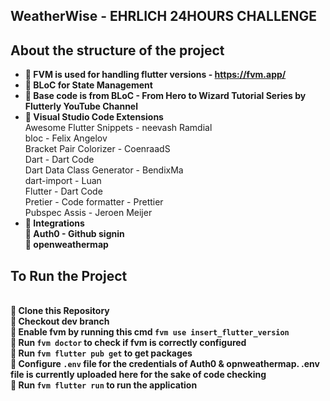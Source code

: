 <b><h2> WeatherWise - EHRLICH 24HOURS CHALLENGE </h2> </b>

<b><h2> About the structure of the project </h2></b>

- <b> 🔹 FVM is used for handling flutter versions - https://fvm.app/</b>
- <b> 🔹 BLoC for State Management </b>
- <b> 🔹 Base code is from BLoC - From Hero to Wizard Tutorial Series by Flutterly YouTube Channel</b>
- <b> 🔹 Visual Studio Code Extensions </b>
  <br/> Awesome Flutter Snippets - neevash Ramdial
  <br/> bloc - Felix Angelov
  <br/> Bracket Pair Colorizer - CoenraadS
  <br/> Dart - Dart Code
  <br/> Dart Data Class Generator - BendixMa
  <br/> dart-import - Luan
  <br/> Flutter - Dart Code
  <br/> Pretier - Code formatter - Prettier
  <br/> Pubspec Assis - Jeroen Meijer
- <b> 🔹 Integrations</b>
  <br/> <b> 🔹 Auth0 - Github signin</b>
  <br/> <b> 🔹 openweathermap </b>

<b><h2> To Run the Project </h2></b>
<br/> <b> 🔹 Clone this Repository </b>
<br/> <b> 🔹 Checkout dev branch </b>
<br/> <b> 🔹 Enable fvm by running this cmd `fvm use insert_flutter_version` </b>
<br/> <b> 🔹 Run `fvm doctor` to check if fvm is correctly configured</b>
<br/> <b> 🔹 Run `fvm flutter pub get` to get packages</b>
<br/> <b> 🔹 Configure `.env` file for the credentials of Auth0 & opnweathermap. .env file is currently uploaded here for the sake of code checking</b>
<br/> <b> 🔹 Run `fvm flutter run` to run the application </b>
